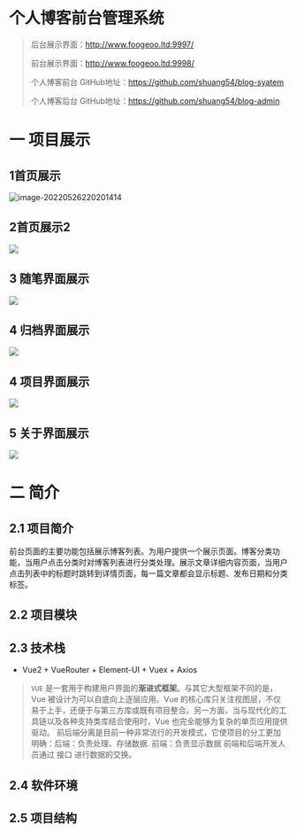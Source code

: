 # 个人博客前台管理系统
> 后台展示界面：http://www.foogeoo.ltd:9997/
>
> 前台展示界面：http://www.foogeoo.ltd:9998/
 >
 > 个人博客前台 GitHub地址：https://github.com/shuang54/blog-syatem
 >
 > 个人博客后台 GitHub地址：https://github.com/shuang54/blog-admin
# 一 项目展示

## 1首页展示
![image-20220526220201414](http://niu.foogeoo.ltd/GitHubImg/首页.png)
## 2首页展示2

![](http://niu.foogeoo.ltd/GitHubImg/首页2.png)

## 3 随笔界面展示

![](http://niu.foogeoo.ltd/GitHubImg/随笔.png)

## 4 归档界面展示

![](http://niu.foogeoo.ltd/GitHubImg/归档.png)

## 4 项目界面展示

![](http://niu.foogeoo.ltd/GitHubImg/项目.png)

## 5 关于界面展示

![](http://niu.foogeoo.ltd/GitHubImg/关于.png)

# 二 简介

## 2.1  项目简介

前台页面的主要功能包括展示博客列表。为用户提供一个展示页面。博客分类功能，当用户点击分类时对博客列表进行分类处理。展示文章详细内容页面，当用户点击列表中的标题时跳转到详情页面，每一篇文章都会显示标题、发布日期和分类标签。

## 2.2 项目模块

## 2.3 技术栈

- Vue2 + VueRouter + Element-UI + Vuex + Axios 

> `VUE` 
> 是一套用于构建用户界面的**渐进式框架**。与其它大型框架不同的是，Vue 被设计为可以自底向上逐层应用。Vue 的核心库只关注视图层，不仅易于上手，还便于与第三方库或既有项目整合。另一方面，当与现代化的工具链以及各种支持类库结合使用时，Vue 也完全能够为复杂的单页应用提供驱动。 前后端分离是目前一种非常流行的开发模式，它使项目的分工更加明确：后端：负责处理、存储数据. 前端：负责显示数据 前端和后端开发人员通过 接口 进行数据的交换。

## 2.4  软件环境



## 2.5 项目结构
